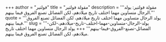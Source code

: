 +++
author = "فولتير"
title = "مقولة فولتير"
description = '''مقولة فولتير: يولد الرجال متساوين مهما اختلف تاريخ ميلادهم، لكن الفضائل تصنع الفروق فيما بينهم.'''
quote = '''يولد الرجال متساوين مهما اختلف تاريخ ميلادهم، لكن الفضائل تصنع الفروق فيما بينهم.'''
slug = '''يولد-الرجال-متساوين-مهما-اختلف-تاريخ-ميلادهم،-لكن-الفضائل-تصنع-الفروق-فيما-بينهم'''
+++
يولد الرجال متساوين مهما اختلف تاريخ ميلادهم، لكن الفضائل تصنع الفروق فيما بينهم.
